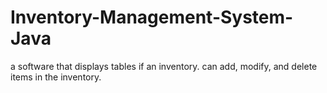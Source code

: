 # Inventory-Management-System-Java
a software that displays tables if an inventory. can add, modify, and delete items in the inventory.
